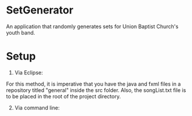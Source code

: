 # SetGenerator
An application that randomly generates sets for Union Baptist Church's youth band.

# Setup
1) Via Eclipse:

  For this method, it is imperative that you have the java and fxml files in a repository titled "general" inside the src folder. Also, the songList.txt file is to be placed in the root of the project directory.
  
2) Via command line:


